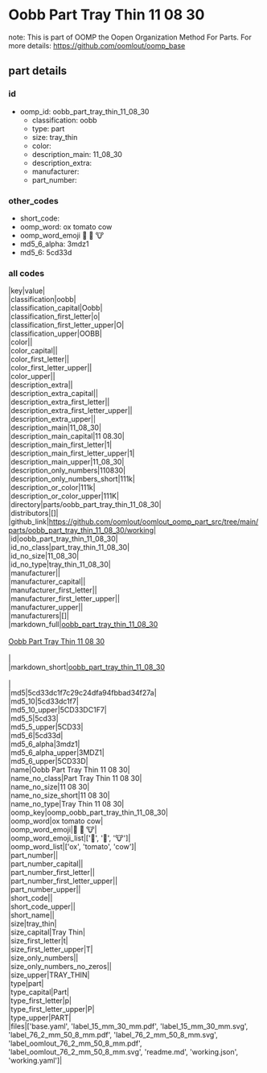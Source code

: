 # Oobb Part Tray Thin 11 08 30  

note: This is part of OOMP the Oopen Organization Method For Parts. For more details: https://github.com/oomlout/oomp_base

##  part details





### id
* oomp_id: oobb_part_tray_thin_11_08_30
  * classification: oobb
  * type: part
  * size: tray_thin
  * color: 
  * description_main: 11_08_30
  * description_extra: 
  * manufacturer: 
  * part_number: 

### other_codes
* short_code: 
* oomp_word: ox tomato cow
* oomp_word_emoji :ox: :tomato: :cow:
* md5_6_alpha: 3mdz1
* md5_6: 5cd33d

### all codes 
|key|value|  
|classification|oobb|  
|classification_capital|Oobb|  
|classification_first_letter|o|  
|classification_first_letter_upper|O|  
|classification_upper|OOBB|  
|color||  
|color_capital||  
|color_first_letter||  
|color_first_letter_upper||  
|color_upper||  
|description_extra||  
|description_extra_capital||  
|description_extra_first_letter||  
|description_extra_first_letter_upper||  
|description_extra_upper||  
|description_main|11_08_30|  
|description_main_capital|11 08.30|  
|description_main_first_letter|1|  
|description_main_first_letter_upper|1|  
|description_main_upper|11_08_30|  
|description_only_numbers|110830|  
|description_only_numbers_short|111k|  
|description_or_color|111k|  
|description_or_color_upper|111K|  
|directory|parts/oobb_part_tray_thin_11_08_30|  
|distributors|[]|  
|github_link|https://github.com/oomlout/oomlout_oomp_part_src/tree/main/parts/oobb_part_tray_thin_11_08_30/working|  
|id|oobb_part_tray_thin_11_08_30|  
|id_no_class|part_tray_thin_11_08_30|  
|id_no_size|11_08_30|  
|id_no_type|tray_thin_11_08_30|  
|manufacturer||  
|manufacturer_capital||  
|manufacturer_first_letter||  
|manufacturer_first_letter_upper||  
|manufacturer_upper||  
|manufacturers|[]|  
|markdown_full|[oobb_part_tray_thin_11_08_30](https://github.com/oomlout/oomlout_oomp_part_src/tree/main/parts/oobb_part_tray_thin_11_08_30/working)<br>[](https://github.com/oomlout/oomlout_oomp_part_src/tree/main/parts/oobb_part_tray_thin_11_08_30/working)<br>[Oobb Part Tray Thin 11 08 30](https://github.com/oomlout/oomlout_oomp_part_src/tree/main/parts/oobb_part_tray_thin_11_08_30/working)<br><br>|  
|markdown_short|[oobb_part_tray_thin_11_08_30](https://github.com/oomlout/oomlout_oomp_part_src/tree/main/parts/oobb_part_tray_thin_11_08_30/working)<br><br>|  
|md5|5cd33dc1f7c29c24dfa94fbbad34f27a|  
|md5_10|5cd33dc1f7|  
|md5_10_upper|5CD33DC1F7|  
|md5_5|5cd33|  
|md5_5_upper|5CD33|  
|md5_6|5cd33d|  
|md5_6_alpha|3mdz1|  
|md5_6_alpha_upper|3MDZ1|  
|md5_6_upper|5CD33D|  
|name|Oobb Part Tray Thin 11 08 30|  
|name_no_class|Part Tray Thin 11 08 30|  
|name_no_size|11 08 30|  
|name_no_size_short|11 08 30|  
|name_no_type|Tray Thin 11 08 30|  
|oomp_key|oomp_oobb_part_tray_thin_11_08_30|  
|oomp_word|ox tomato cow|  
|oomp_word_emoji|:ox: :tomato: :cow:|  
|oomp_word_emoji_list|[':ox:', ':tomato:', ':cow:']|  
|oomp_word_list|['ox', 'tomato', 'cow']|  
|part_number||  
|part_number_capital||  
|part_number_first_letter||  
|part_number_first_letter_upper||  
|part_number_upper||  
|short_code||  
|short_code_upper||  
|short_name||  
|size|tray_thin|  
|size_capital|Tray Thin|  
|size_first_letter|t|  
|size_first_letter_upper|T|  
|size_only_numbers||  
|size_only_numbers_no_zeros||  
|size_upper|TRAY_THIN|  
|type|part|  
|type_capital|Part|  
|type_first_letter|p|  
|type_first_letter_upper|P|  
|type_upper|PART|  
|files|['base.yaml', 'label_15_mm_30_mm.pdf', 'label_15_mm_30_mm.svg', 'label_76_2_mm_50_8_mm.pdf', 'label_76_2_mm_50_8_mm.svg', 'label_oomlout_76_2_mm_50_8_mm.pdf', 'label_oomlout_76_2_mm_50_8_mm.svg', 'readme.md', 'working.json', 'working.yaml']|  

